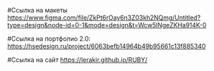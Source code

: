 #Ссылка на макеты https://www.figma.com/file/ZkPt6rOay6n3Z03kh2NQmg/Untitled?type=design&node-id=0-1&mode=design&t=Wcw5lNgeZKHa914K-0

#Ссылка на портфолио 2.0: https://hsedesign.ru/project/6063befb14964b49b95661c13f885340

#Ссылка на сайт https://lerakir.github.io/RUBY/

